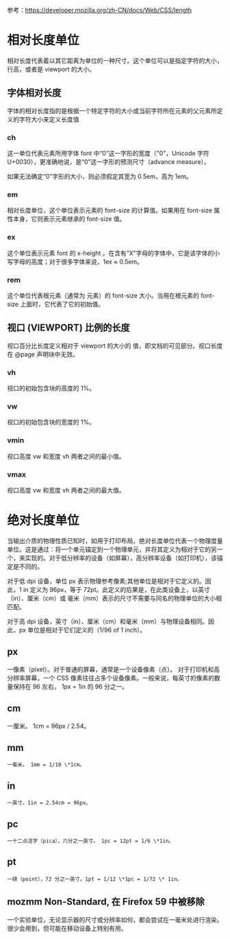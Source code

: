 参考：https://developer.mozilla.org/zh-CN/docs/Web/CSS/length

# 相对长度单位

相对长度代表着以其它距离为单位的一种尺寸。这个单位可以是指定字符的大小，行高，或者是 viewport 的大小。

## 字体相对长度

字体的相对长度指的是根据一个特定字符的大小或当前字符所在元素的父元素所定义的字符大小来定义长度值

### ch

这一单位代表元素所用字体 font 中“0”这一字形的宽度（"0"，Unicode 字符 U+0030），更准确地说，是“0”这一字形的预测尺寸（advance measure）。

如果无法确定“0”字形的大小，则必须假定其宽为 0.5em，高为 1em。

### em

相对长度单位，这个单位表示元素的 font-size 的计算值。如果用在 font-size 属性本身，它则表示元素继承的 font-size 值。

### ex

这个单位表示元素 font 的 x-height 。在含有“X”字母的字体中，它是该字体的小写字母的高度；对于很多字体来说，1ex ≈ 0.5em。

### rem

这个单位代表根元素（通常为<html> 元素）的 font-size 大小。当用在根元素的 font-size 上面时，它代表了它的初始值。

## 视口 (VIEWPORT) 比例的长度

视口百分比长度定义相对于 viewport 的大小的 <length> 值，即文档的可见部分。视口长度在 @page 声明块中无效。

### vh

视口的初始包含块的高度的 1%。

### vw

视口的初始包含块的宽度的 1%。

### vmin

视口高度 vw 和宽度 vh 两者之间的最小值。

### vmax

视口高度 vw 和宽度 vh 两者之间的最大值。

# 绝对长度单位

当输出介质的物理性质已知时，如用于打印布局，绝对长度单位代表一个物理度量单位。这是通过：将一个单元锚定到一个物理单元，并将其定义为相对于它的另一个，来实现的。对于低分辨率的设备（如屏幕），高分辨率设备（如打印机），该锚定是不同的。

对于低 dpi 设备，单位 px 表示物理参考像素;其他单位是相对于它定义的。因此，1 in 定义为 96px，等于 72pt。此定义的后果是，在此类设备上，以英寸（in）、厘米（cm）或 毫米（mm）表示的尺寸不需要与同名的物理单位的大小相匹配。

对于高 dpi 设备，英寸（in）、厘米（cm）和毫米（mm）与物理设备相同。因此，px 单位是相对于它们定义的（1/96 of 1 inch）。

## px

一像素（pixel）。对于普通的屏幕，通常是一个设备像素（点）。
对于打印机和高分辨率屏幕，一个 CSS 像素往往占多个设备像素。一般来说，每英寸的像素的数量保持在 96 左右， 1px = 1in 的 96 分之一。

## cm

一厘米。 1cm = 96px / 2.54。

## mm

```text
一毫米。 1mm = 1/10 \*1cm。
```

## in

```text
一英寸。1in = 2.54cm = 96px。
```

## pc

```text
一十二点活字（pica），六分之一英寸。 1pc = 12pt = 1/6 \*1in。
```

## pt

```text
一磅（point），72 分之一英寸。1pt = 1/12 \*1pc = 1/72 \* 1in。
```

## mozmm Non-Standard, 在 Firefox 59 中被移除

一个实验单位，无论显示器的尺寸或分辨率如何，都会尝试在一毫米处进行渲染。很少会用到，但可能在移动设备上特别有用。
